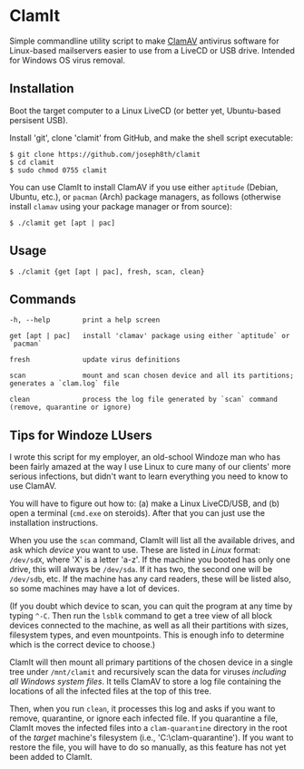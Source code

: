 ClamIt
======

Simple commandline utility script to make [ClamAV](http://clamav.net) antivirus software for Linux-based mailservers easier to use
from a LiveCD or USB drive. Intended for Windows OS virus removal.

Installation
------------

Boot the target computer to a Linux LiveCD (or better yet, Ubuntu-based persisent USB). 

Install 'git', clone 'clamit' from GitHub, and make the shell script executable:

    $ git clone https://github.com/joseph8th/clamit
    $ cd clamit
    $ sudo chmod 0755 clamit
    
You can use ClamIt to install ClamAV if you use either `aptitude` (Debian, Ubuntu, etc.), or `pacman` (Arch)
package managers, as follows (otherwise install `clamav` using your package manager or from source):

    $ ./clamit get [apt | pac]
    
Usage
-----

    $ ./clamit {get [apt | pac], fresh, scan, clean}

Commands
--------

    -h, --help        print a help screen

    get [apt | pac]   install 'clamav' package using either `aptitude` or `pacman`

    fresh             update virus definitions

    scan              mount and scan chosen device and all its partitions; generates a `clam.log` file

    clean             process the log file generated by `scan` command (remove, quarantine or ignore)

Tips for Windoze LUsers
-----------------------

I wrote this script for my employer, an old-school Windoze man who has been fairly amazed at the way I use Linux to cure
many of our clients' more serious infections, but didn't want to learn everything you need to know to use ClamAV. 

You will have to figure out how to: (a) make a Linux LiveCD/USB, and (b) open a terminal (`cmd.exe` on steroids). 
After that you can just use the installation instructions.

When you use the `scan` command, ClamIt will list all the available drives, and ask which *device* you want to use.
These are listed in *Linux* format: `/dev/sdX`, where 'X' is a letter 'a-z'. If the machine you booted has only one
drive, this will always be `/dev/sda`. If it has two, the second one will be `/dev/sdb`, etc. If the machine has any
card readers, these will be listed also, so some machines may have a lot of devices.

(If you doubt which device to scan, you can quit the program at any time by typing `^-C`. Then run the `lsblk` command
to get a tree view of all block devices connected to the machine, as well as all their partitions with sizes, filesystem
types, and even mountpoints. This is enough info to determine which is the correct device to choose.)

ClamIt will then mount all primary partitions of the chosen device in a single tree under `/mnt/clamit` and recursively
scan the data for viruses *including all Windows system files*. It tells ClamAV to store a log file containing the 
locations of all the infected files at the top of this tree. 

Then, when you run `clean`, it processes this log and asks if you want to remove, quarantine, or ignore each infected 
file. If you quarantine a file, ClamIt moves the infected files into a `clam-quarantine` directory in the root of the 
*target* machine's filesystem (i.e., 'C:\clam-quarantine'). If you want to restore the file, you will have to do so 
manually, as this feature has not yet been added to ClamIt.
